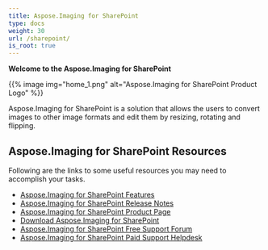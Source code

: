 ```yaml
---
title: Aspose.Imaging for SharePoint
type: docs
weight: 30
url: /sharepoint/
is_root: true
---
```


**Welcome to the Aspose.Imaging for SharePoint**


{{% image img="home_1.png" alt="Aspose.Imaging for SharePoint Product Logo" %}}

Aspose.Imaging for SharePoint is a solution that allows the users to convert images to other image formats and edit them by resizing, rotating and flipping.


## **Aspose.Imaging for SharePoint Resources**

Following are the links to some useful resources you may need to accomplish your tasks.

- [Aspose.Imaging for SharePoint Features](/imaging/sharepoint/features/)
- [Aspose.Imaging for SharePoint Release Notes](/imaging/sharepoint/release-notes/)
- [Aspose.Imaging for SharePoint Product Page](https://products.aspose.com/imaging/sharepoint/)
- [Download Aspose.Imaging for SharePoint](https://downloads.aspose.com/imaging/sharepoint)
- [Aspose.Imaging for SharePoint Free Support Forum](https://forum.aspose.com/c/imaging/14)
- [Aspose.Imaging for SharePoint Paid Support Helpdesk](https://helpdesk.aspose.com/)
